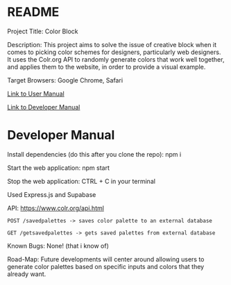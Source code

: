 # README

Project Title: Color Block

Description: This project aims to solve the issue of creative block when it comes to picking color schemes for designers, particularly web designers. It uses the Colr.org API to randomly generate colors that work well together, and applies them to the website, in order to provide a visual example.

Target Browsers: Google Chrome, Safari

[Link to User Manual](https://github.com/INST377-UMD/inst377-group-project-sierrahop/blob/main/docs/UserManual.md)

[Link to Developer Manual](https://github.com/sierrahop/inst377-group-project?tab=readme-ov-file#developer-manual)

# Developer Manual

Install dependencies (do this after you clone the repo): npm i

Start the web application: npm start

Stop the web application: CTRL + C in your terminal

Used Express.js and Supabase

API: https://www.colr.org/api.html

    POST /savedpalettes -> saves color palette to an external database

    GET /getsavedpalettes -> gets saved palettes from external database

Known Bugs: None! (that i know of)

Road-Map: Future developments will center around allowing users to generate color palettes based on specific inputs and colors that they already want.
